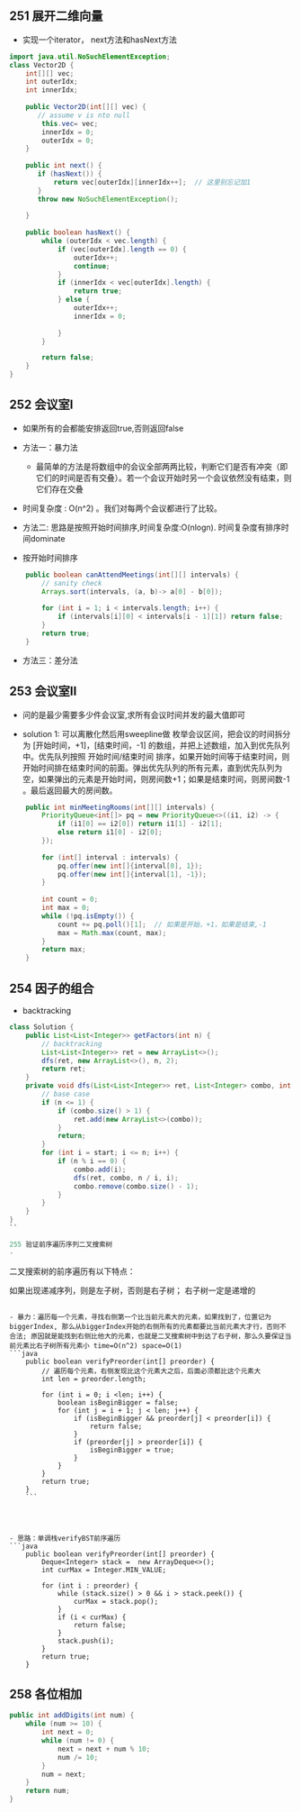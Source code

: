 251 展开二维向量
-

- 实现一个iterator， next方法和hasNext方法

```java
import java.util.NoSuchElementException;
class Vector2D {
    int[][] vec;
    int outerIdx;
    int innerIdx;
    
    public Vector2D(int[][] vec) {
       // assume v is nto null
        this.vec= vec;
        innerIdx = 0;
        outerIdx = 0;
    }
    
    public int next() {
       if (hasNext()) {
           return vec[outerIdx][innerIdx++];  // 这里别忘记加1
       }
       throw new NoSuchElementException(); 
        
    }
    
    public boolean hasNext() {
        while (outerIdx < vec.length) {
            if (vec[outerIdx].length == 0) {
                outerIdx++;
                continue;
            }
            if (innerIdx < vec[outerIdx].length) {
                return true;
            } else {
                outerIdx++;
                innerIdx = 0;
          
            }
        }

        return false;
    }
}
```


252 会议室I
-
- 如果所有的会都能安排返回true,否则返回false

- 方法一：暴力法
    - 最简单的方法是将数组中的会议全部两两比较，判断它们是否有冲突（即它们的时间是否有交叠）。若一个会议开始时另一个会议依然没有结束，则它们存在交叠
 - 时间复杂度 : O(n^2) 。我们对每两个会议都进行了比较。

- 方法二: 思路是按照开始时间排序,时间复杂度:O(nlogn). 时间复杂度有排序时间dominate
- 按开始时间排序
```java
    public boolean canAttendMeetings(int[][] intervals) {
        // sanity check
        Arrays.sort(intervals, (a, b)-> a[0] - b[0]);
        
        for (int i = 1; i < intervals.length; i++) {
            if (intervals[i][0] < intervals[i - 1][1]) return false;
        }
        return true;
    }
```

- 方法三：差分法

253 会议室II
-

- 问的是最少需要多少件会议室,求所有会议时间并发的最大值即可

- solution 1: 可以离散化然后用sweepline做
 枚举会议区间，把会议的时间拆分为 [开始时间，+1]，[结束时间，-1] 的数组，并把上述数组，加入到优先队列中。优先队列按照 开始时间/结束时间 排序，如果开始时间等于结束时间，则开始时间排在结束时间的前面。弹出优先队列的所有元素，直到优先队列为空，如果弹出的元素是开始时间，则房间数+1；如果是结束时间，则房间数-1 。最后返回最大的房间数。

```java
    public int minMeetingRooms(int[][] intervals) {
        PriorityQueue<int[]> pq = new PriorityQueue<>((i1, i2) -> {
            if (i1[0] == i2[0]) return i1[1] - i2[1];
            else return i1[0] - i2[0];
        });
        
        for (int[] interval : intervals) {
            pq.offer(new int[]{interval[0], 1});
            pq.offer(new int[]{interval[1], -1});
        } 
        
        int count = 0;
        int max = 0;
        while (!pq.isEmpty()) {
            count += pq.poll()[1];  // 如果是开始，+1，如果是结束,-1
            max = Math.max(count, max);
        }
        return max;
    }
```

254 因子的组合
-
- backtracking
```java
class Solution {
    public List<List<Integer>> getFactors(int n) {
        // backtracking
        List<List<Integer>> ret = new ArrayList<>();
        dfs(ret, new ArrayList<>(), n, 2);
        return ret;
    }
    private void dfs(List<List<Integer>> ret, List<Integer> combo, int n, int start) {
        // base case
        if (n <= 1) {
            if (combo.size() > 1) {
                ret.add(new ArrayList<>(combo));
            }
            return;
        }
        for (int i = start; i <= n; i++) {
            if (n % i == 0) {
                combo.add(i);
                dfs(ret, combo, n / i, i);
                combo.remove(combo.size() - 1);
            }
        }
    }
}
``

255 验证前序遍历序列二叉搜索树
-
```
二叉搜索树的前序遍历有以下特点：

如果出现递减序列，则是左子树，否则是右子树；
右子树一定是递增的
```

- 暴力：遍历每一个元素，寻找右侧第一个比当前元素大的元素，如果找到了，位置记为biggerIndex, 那么从biggerIndex开始的右侧所有的元素都要比当前元素大才行，否则不合法; 原因就是能找到右侧比他大的元素，也就是二叉搜索树中到达了右子树，那么久要保证当前元素比右子树所有元素小 time=O(n^2) space=O(1)
```java
    public boolean verifyPreorder(int[] preorder) {
        // 遍历每个元素，右侧发现比这个元素大之后，后面必须都比这个元素大
        int len = preorder.length;
        
        for (int i = 0; i <len; i++) {
            boolean isBeginBigger = false;
            for (int j = i + 1; j < len; j++) {
                if (isBeginBigger && preorder[j] < preorder[i]) {
                    return false;
                }
                if (preorder[j] > preorder[i]) {
                    isBeginBigger = true;
                }
            }
        }
        return true;
    }
    ```

  


- 思路：单调栈verifyBST前序遍历
```java
    public boolean verifyPreorder(int[] preorder) {
        Deque<Integer> stack =  new ArrayDeque<>();
        int curMax = Integer.MIN_VALUE;

        for (int i : preorder) {
            while (stack.size() > 0 && i > stack.peek()) {
                curMax = stack.pop();
            }
            if (i < curMax) {
                return false;
            }
            stack.push(i);
        }
        return true;
    }
```

258 各位相加
-

```java
public int addDigits(int num) {
    while (num >= 10) {
        int next = 0;
        while (num != 0) {
            next = next + num % 10;
            num /= 10;
        }
        num = next;
    }
    return num;
}


```
